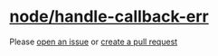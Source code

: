 [node/handle-callback-err](https://github.com/mysticatea/eslint-plugin-node/blob/v11.1.0/docs/rules/handle-callback-err.md)
===========================================================================================================================
Please [open an issue](https://github.com/professional-js/eslint-config/issues/new)
or [create a pull request](https://github.com/professional-js/eslint-config/edit/main/src/rules-configurations/node/handle-callback-err.md)
